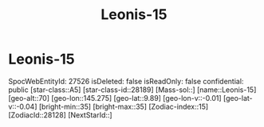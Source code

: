 ﻿---
title: "Leonis-15"
location: [9.89,145.275,70]
type: Station
tags:
- astro/Star

---

# Leonis-15

SpocWebEntityId: 27526
isDeleted: false
isReadOnly: false
confidential: public
[star-class::A5]
[star-class-id::28189]
[Mass-sol::]
[name::Leonis-15]
[geo-alt::70]
[geo-lon::145.275]
[geo-lat::9.89]
[geo-lon-v::-0.01]
[geo-lat-v::-0.04]
[bright-min::35]
[bright-max::35]
[Zodiac-index::15]
[ZodiacId::28128]
[NextStarId::]


